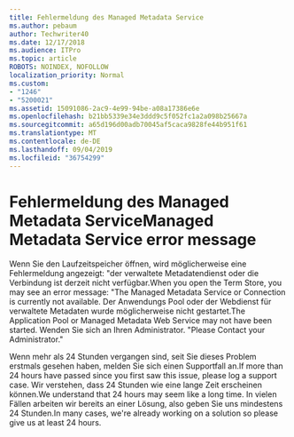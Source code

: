 ```yaml
---
title: Fehlermeldung des Managed Metadata Service
ms.author: pebaum
author: Techwriter40
ms.date: 12/17/2018
ms.audience: ITPro
ms.topic: article
ROBOTS: NOINDEX, NOFOLLOW
localization_priority: Normal
ms.custom:
- "1246"
- "5200021"
ms.assetid: 15091086-2ac9-4e99-94be-a08a17386e6e
ms.openlocfilehash: b21bb5339e34e3ddd9c5f052fc1a2a098b25667a
ms.sourcegitcommit: a65d196d00adb70045af5caca9828fe44b951f61
ms.translationtype: MT
ms.contentlocale: de-DE
ms.lasthandoff: 09/04/2019
ms.locfileid: "36754299"
---
```

# <a name="managed-metadata-service-error-message"></a><span data-ttu-id="ca5b9-102">Fehlermeldung des Managed Metadata Service</span><span class="sxs-lookup"><span data-stu-id="ca5b9-102">Managed Metadata Service error message</span></span>

<span data-ttu-id="ca5b9-103">Wenn Sie den Laufzeitspeicher öffnen, wird möglicherweise eine Fehlermeldung angezeigt: "der verwaltete Metadatendienst oder die Verbindung ist derzeit nicht verfügbar.</span><span class="sxs-lookup"><span data-stu-id="ca5b9-103">When you open the Term Store, you may see an error message: "The Managed Metadata Service or Connection is currently not available.</span></span> <span data-ttu-id="ca5b9-104">Der Anwendungs Pool oder der Webdienst für verwaltete Metadaten wurde möglicherweise nicht gestartet.</span><span class="sxs-lookup"><span data-stu-id="ca5b9-104">The Application Pool or Managed Metadata Web Service may not have been started.</span></span> <span data-ttu-id="ca5b9-105">Wenden Sie sich an Ihren Administrator. "</span><span class="sxs-lookup"><span data-stu-id="ca5b9-105">Please Contact your Administrator."</span></span>
  
<span data-ttu-id="ca5b9-106">Wenn mehr als 24 Stunden vergangen sind, seit Sie dieses Problem erstmals gesehen haben, melden Sie sich einen Supportfall an.</span><span class="sxs-lookup"><span data-stu-id="ca5b9-106">If more than 24 hours have passed since you first saw this issue, please log a support case.</span></span> <span data-ttu-id="ca5b9-107">Wir verstehen, dass 24 Stunden wie eine lange Zeit erscheinen können.</span><span class="sxs-lookup"><span data-stu-id="ca5b9-107">We understand that 24 hours may seem like a long time.</span></span> <span data-ttu-id="ca5b9-108">In vielen Fällen arbeiten wir bereits an einer Lösung, also geben Sie uns mindestens 24 Stunden.</span><span class="sxs-lookup"><span data-stu-id="ca5b9-108">In many cases, we're already working on a solution so please give us at least 24 hours.</span></span>
  